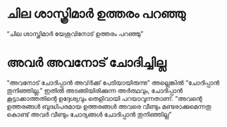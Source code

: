 # ചില ശാസ്ത്രിമാർ ഉത്തരം പറഞ്ഞു
“ചില ശാസ്ത്രിമാർ യേശുവിനോട് ഉത്തരം പറഞ്ഞു”
# അവർ അവനോട് ചോദിച്ചില്ല
“അവനോട് ചോദിപ്പാൻ അവ്ർക്ക് പേടിയായിരുന്നു” അല്ലെങ്കിൽ “ചോദിപ്പാൻ തുനിഞ്ഞില്ല.” ഇതിൽ അടങ്ങിയിരിക്കുന്ന അർത്ഥവും, ചോദിപ്പാൻ കൂട്ടാക്കാത്തതിന്റെ ഉദ്ദേശ്യവും തെളിവായി പറയാവുന്നതാണ്. “അവന്റെ ഉത്തരങ്ങൾ ബുദ്ധിപരമായ ഉത്തരങ്ങൾ അവരെ വീണ്ടും മണ്ടരാക്കുമെന്നതു കൊണ്ട് അവർ വീണ്ടും ചോദ്യങ്ങൾ ചോദിപ്പാൻ തുനിഞ്ഞില്ല”

